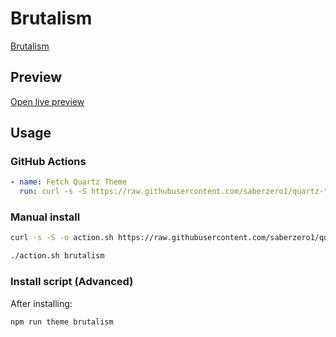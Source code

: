 # Brutalism

[Brutalism](https://github.com/abrahambahez)

## Preview

[Open live preview](https://quartz-themes.github.io/brutalism/)

## Usage

### GitHub Actions

```yaml
- name: Fetch Quartz Theme
  run: curl -s -S https://raw.githubusercontent.com/saberzero1/quartz-themes/master/action.sh | bash -s -- brutalism
```

### Manual install

```bash
curl -s -S -o action.sh https://raw.githubusercontent.com/saberzero1/quartz-themes/master/action.sh

./action.sh brutalism
```

### Install script (Advanced)

After installing:

```bash
npm run theme brutalism
```

